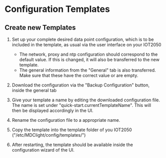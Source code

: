 # Configuration Templates

## Create new Templates

1. Set up your complete desired data point configuration, which is to be included in the template, as usual via the user interface on your IOT2050

   - The network, proxy and ntp configuration should correspond to the default value. If this is changed, it will also be transferred to the new template.
   - The general information from the "General" tab is also transferred. Make sure that these have the correct value or are empty.

2. Download the configuration via the "Backup Configuration" button, inside the general tab
3. Give your template a name by editing the downloaded configuration file. The name is set under "quick-start.currentTemplateName". This will then be displayed accordingly in the UI.
4. Rename the configuration file to a appropriate name.
5. Copy the template into the template folder of you IOT2050 ("/etc/MDClight/config/templates/")
6. After restarting, the template should be available inside the configuration wizard of the UI.
